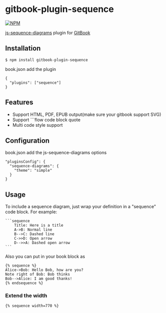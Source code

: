 # gitbook-plugin-sequence

[![NPM](https://nodei.co/npm/gitbook-plugin-sequence.png)](https://nodei.co/npm/gitbook-plugin-sequence/)

[js-sequence-diagrams](https://github.com/bramp/js-sequence-diagrams) plugin for [GitBook](https://github.com/GitbookIO/gitbook)

## Installation

    $ npm install gitbook-plugin-sequence

book.json add the plugin

```
{
  "plugins": ["sequence"]
}
```

## Features

* Support HTML, PDF, EPUB output(make sure your gitbook support SVG)
* Support ```flow code block quote
* Multi code style support

## Configuration

book.json add the js-sequence-diagrams options

```
"pluginsConfig": {
  "sequence-diagrams": {
    "theme": "simple"
  }
}
```

## Usage


To include a sequence diagram, just wrap your definition in a "sequence" code block. For example:

<pre lang="no-highlight"><code>```sequence
    Title: Here is a title
    A->B: Normal line
    B-->C: Dashed line
    C->>D: Open arrow
    D-->>A: Dashed open arrow
```
</code></pre>

Also you can put in your book block as

```
{% sequence %}
Alice->Bob: Hello Bob, how are you?
Note right of Bob: Bob thinks
Bob-->Alice: I am good thanks!
{% endsequence %}
```

### Extend the width

```
{% sequence width=770 %}
```
